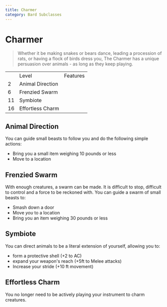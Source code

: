 ```yaml
---
title: Charmer
category: Bard Subclasses
---
```


# Charmer

> Whether it be making snakes or bears dance, leading a procession of rats, or having a flock of birds dress you, The Charmer has a unique persuasion over animals - as long as they keep playing.

<table>
    <th>
        <td>Level</td>
        <td>Features</td>
    </th>
    <tr>
        <td>2</td>
        <td>Animal Direction</td>
    </tr>
    <tr>
        <td>6</td>
        <td>Frenzied Swarm</td>
    </tr>
    <tr>
        <td>11</td>
        <td>Symbiote</td>
    </tr>
    <tr>
        <td>16</td>
        <td>Effortless Charm</td>
    </tr>
</table>

## Animal Direction
You can guide small beasts to follow you and do the following simple actions:
- Bring you a small item weighing 10 pounds or less
- Move to a location

## Frenzied Swarm
With enough creatures, a swarm can be made. It is difficult to stop, difficult to control and a force to be reckoned with. You can guide a swarm of small beasts to:
- Smash down a door
- Move *you* to a location
- Bring you an item weighing 30 pounds or less

## Symbiote
You can direct animals to be a literal extension of yourself, allowing you to:
- form a protective shell (+2 to AC)
- expand your weapon's reach (+5ft to Melee attacks)
- Increase your stride (+10 ft movement)

## Effortless Charm
You no longer need to be actively playing your instrument to charm creatures.